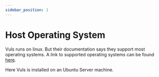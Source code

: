 ```yaml
---
sidebar_position: 1
---
```


# Host Operating System

Vuls runs on linux. But their documentation says they support most operating systems. A link to supported operating systems can be found [here](https://vuls.io/docs/en/supported-os.html).

Here Vuls is installed on an Ubuntu Server machine.
